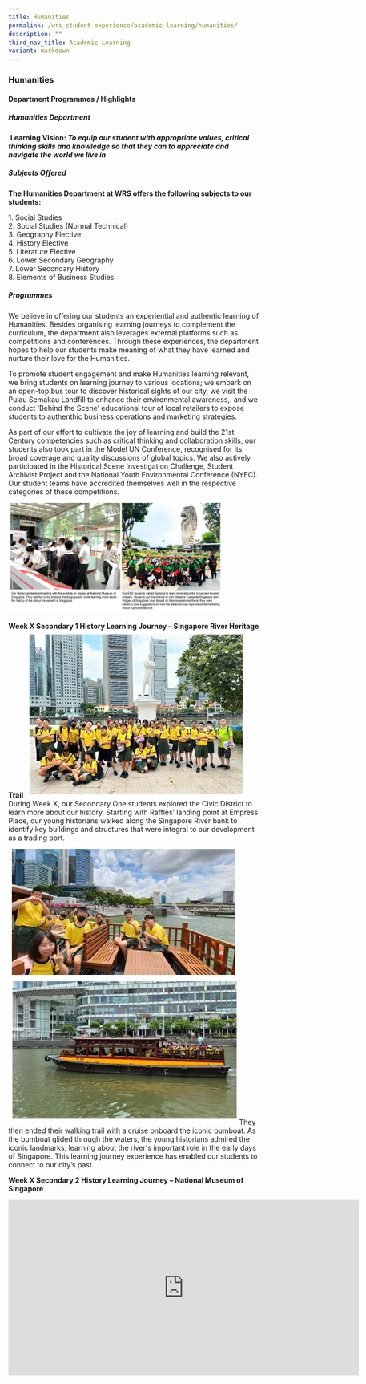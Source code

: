```yaml
---
title: Humanities
permalink: /wrs-student-experience/academic-learning/humanities/
description: ""
third_nav_title: Academic Learning
variant: markdown
---
```

### **Humanities**
#### **Department Programmes / Highlights**
##### **Humanities Department**
&nbsp;**Learning Vision:&nbsp;_To equip our student with appropriate values, critical thinking skills and knowledge so that they can to appreciate and navigate the world we live in_**
 
##### **Subjects Offered**
**The Humanities Department at WRS offers the following subjects to our students:**

1\. Social Studies<br>
2\. Social Studies (Normal Technical)<br>
3\. Geography Elective<br>
4\. History Elective<br>
5\. Literature Elective<br>
6\. Lower Secondary Geography<br>
7\. Lower Secondary History<br>
8\. Elements of Business Studies

##### **Programmes**
We believe in offering our students an experiential and authentic learning of Humanities. Besides organising learning journeys to complement the curriculum, the department also leverages external platforms such as competitions and conferences. Through these experiences, the department hopes to help our students make meaning of what they have learned and nurture their love for the Humanities.

To promote student engagement and make Humanities learning relevant, we bring students on learning journey to various locations; we embark on an open-top bus tour to discover historical sights of our city, we visit the Pulau Semakau Landfill to enhance their environmental awareness, &nbsp;and we conduct ‘Behind the Scene’ educational tour of local retailers to expose students to authenthic business operations and marketing strategies.

As part of our effort to cultivate the joy of learning and build the 21st Century competencies such as critical thinking and collaboration skills, our students also took part in&nbsp;the Model UN Conference, recognised for its broad coverage and quality discussions of&nbsp;global&nbsp;topics. We also actively participated in the Historical Scene Investigation Challenge, Student Archivist Project and the National Youth Environmental Conference (NYEC). Our student teams have accredited themselves well in the respective categories of these competitions.

<img src="/images/humanities.jpg" style="width:85%">
         

**Week X Secondary 1 History Learning Journey – Singapore River Heritage Trail**
![](/images/Week_X_pic_1.jpg)
During Week X, our Secondary One students explored the Civic District to learn more about our history. Starting with Raffles’ landing point at Empress Place, our young historians walked along the Singapore River bank to identify key buildings and structures that were integral to our development as a trading port. 
![](/images/Week_X_pic_2.jpg)
They then ended their walking trail with a cruise onboard the iconic bumboat. As the bumboat glided through the waters, the young historians admired the iconic landmarks, learning about the river's important role in the early days of Singapore. This learning journey experience has enabled our students to connect to our city’s past.

**Week X Secondary 2 History Learning Journey – National Museum of Singapore**


<iframe width="700" height="350" src="https://www.youtube.com/embed/1sUnelcziAA" title="Humanities" frameborder="0" allow="accelerometer; autoplay; clipboard-write; encrypted-media; gyroscope; picture-in-picture" allowfullscreen=""></iframe>